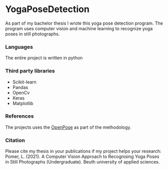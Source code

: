 # YogaPoseDetection
As part of my bachelor thesis I wrote this yoga pose detection program.
The program uses computer vision and machine learning to recognize yoga poses in still photographs.
### Languages
The entire project is written in python
### Third party libraries
* Scikit-learn
* Pandas
* OpenCv
* Keras
* Matplotlib
### References
The projects uses the [OpenPose](https://github.com/CMU-Perceptual-Computing-Lab/openpose) as part of the methodology.
### Citation
Please cite my thesis in your publications if my project helps your research:
Pomer, L. (2021). A Computer Vision Approach to Recognising Yoga Poses in Still Photographs (Undergraduate). Beuth university of applied sciences.

